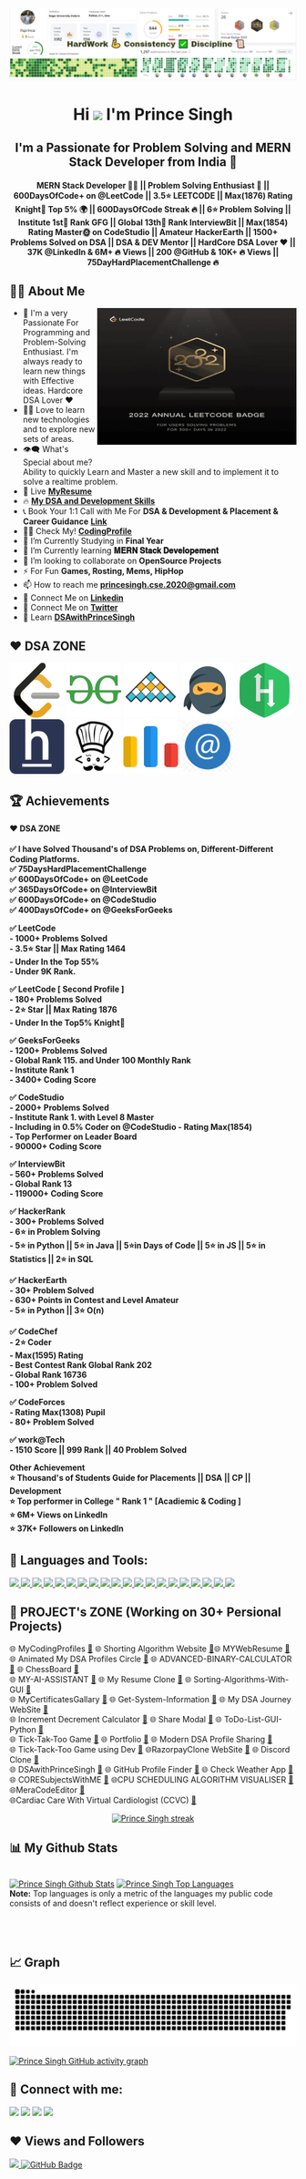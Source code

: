 <img src="lkbn.png">                     

<h1 align="center">Hi <img src="https://raw.githubusercontent.com/MartinHeinz/MartinHeinz/master/wave.gif" width="30px"> I'm <b>Prince Singh</b></h1>
<h2 align="center"><b>I'm a Passionate for Problem Solving and MERN Stack Developer from India 🦁</b></h2>
<h4 align="center"><b>MERN Stack Developer 👨‍💻 || Problem Solving Enthusiast 🧠 || 600DaysOfCode+ on @LeetCode || 3.5⭐ LEETCODE || Max(1876) Rating Knight👑 Top 5% 🌍 || 600DaysOfCode Streak 🔥 || 6⭐ Problem Solving || Institute 1st🥇 Rank GFG || Global 13th🥇 Rank InterviewBit || Max(1854) Rating Master🌞 on CodeStudio || Amateur HackerEarth || 1500+ Problems Solved on DSA || DSA & DEV Mentor || HardCore DSA Lover ❤️ || 37K @LinkedIn & 6M+ 🔥 Views || 200 @GitHub & 10K+ 🔥 Views || 75DayHardPlacementChallenge 🔥</b>
</b></h4> 


<!-- <img align="right" alt="Coding" width="400" src="bn.gif"> -->

## 🙋‍♂️ About Me
<a><img align="right" src="MyLCGoldBedge.gif" width="350" height="240" /></a>
- 🥋 I'm a very Passionate For Programming and Problem-Solving Enthusiast. I'm always ready to learn new things with Effective ideas. Hardcore DSA Lover ❤
- 👨‍💻 Love to learn new technologies and to explore new sets of areas.
- 👁‍🗨 What's Special about me? <br>
Ability to quickly Learn and Master a new skill and to implement it to solve a realtime problem.
- 📔 Live [**MyResume**](https://princesinghhub.github.io/MYWebResume/)
- 🔥 [**My DSA and Development Skills**](https://linktr.ee/itsPrinceSingh)
- 📞 Book Your 1:1 Call with Me For **DSA & Development & Placement & Career Guidance** [**Link**](https://topmate.io/itsprincesingh)
- 👨‍💻 Check My! [**CodingProfile**](https://princesinghhub.github.io/MyCodingProfiles/)
- 🔭 I’m Currently Studying in **Final Year**
- 📘 I’m Currently learning **𝐌𝐄𝐑𝐍 𝐒𝐭𝐚𝐜𝐤 𝐃𝐞𝐯𝐞𝐥𝐨𝐩𝐞𝐦𝐞𝐧𝐭**
- 👯 I’m looking to collaborate on **OpenSource Projects**
- ⚡ For Fun **Games, Rosting, Mems, HipHop**
- 📫 How to reach me **princesingh.cse.2020@gmail.com**
- 🔗 Connect Me on [**Linkedin**](https://www.linkedin.com/in/prince-singh-314a65187/)
- 🔗 Connect Me on [**Twitter**](https://twitter.com/NowPrinceSingh)
- 📖 Learn [**DSAwithPrinceSingh**](https://princesinghhub.github.io/DSAwithPrinceSingh/)


## ❤️ DSA ZONE

<p align="left"> 
<img src="lc.png">
<img src="gfg.png">
<img src="ib.png" height="96px" width="96px">
<img src="cn.png">
<img src="hr.png">
<img src="he.png" height="96px" width="96px"> 
<img src="cc.png" height="96px" width="96px">
<img src="cf.png">
<img src="wk.png" height="96px" width="96px">

</p> 

## 🏆 Achievements

#### ❤️ DSA ZONE 
<b>
✅ I have Solved Thousand's of DSA Problems on, Different-Different Coding Platforms. <br>
✅ 75DaysHardPlacementChallenge <br>
✅ 600DaysOfCode+ on @LeetCode <br>
✅ 365DaysOfCode+ on @InterviewBi𝐭 <br>
✅ 600DaysOfCode+ on @CodeStudio <br>
✅ 400DaysOfCode+ on @GeeksForGeeks <br>

✅  LeetCode <br>
    - 1000+ Problems Solved <br>
    - 3.5⭐ Star || Max Rating 1464 <br>
    - Under In the Top 55% <br>
    - Under 9K Rank. <br>

✅  LeetCode [ Second Profile ]<br>
    - 180+ Problems Solved <br>
    - 2⭐ Star || Max Rating 1876 <br>
    - Under In the Top5% Knight👑<br>

✅  GeeksForGeeks <br>
    - 1200+ Problems Solved <br>
    - Global Rank 115. and Under 100 Monthly Rank <br>
    - Institute Rank 1 <br>
    - 3400+ Coding Score <br>

✅ CodeStudio <br>
    - 2000+ Problems Solved <br>
    - Institute Rank 1. with Level 8 Master <br>
    - Including in 0.5% Coder on @CodeStudio
    - Rating Max(1854) <br>
    - Top Performer on Leader Board <br>
    - 90000+ Coding Score  <br>

✅ InterviewBit <br>
    - 560+ Problems Solved <br>
    - Global Rank 13 <br>
    - 119000+ Coding Score  <br>

✅ HackerRank <br>
    - 300+ Problems Solved <br>
    - 6⭐ in Problem Solving <br>
    - 5⭐ in Python || 5⭐ in Java || 5⭐in Days of Code || 5⭐ in JS || 5⭐ in Statistics || 2⭐ in SQL <br>

✅ HackerEarth <br>
    - 30+ Problem Solved <br>
    - 630+ Points in Contest and Level Amateur <br>
    - 5⭐ in Python || 3⭐ O(n) <br>

✅ CodeChef <br>
    - 2⭐ Coder <br>
    - Max(1595) Rating <br>
    - Best Contest Rank Global Rank 202 <br>
    - Global Rank 16736 <br>
    - 100+ Problem Solved <br>

✅ CodeForces <br>
    - Rating Max(1308) Pupil<br>
    - 80+ Problem Solved <br>

✅ work@Tech <br>
    - 1510 Score || 999 Rank || 40 Problem Solved <br>

Other Achievement  <br>
⭐ Thousand's of Students Guide for Placements || DSA || CP  || Development <br>
⭐ Top performer in College " Rank 1 " [Acadiemic & Coding ] <br>
⭐ 6M+ Views on LinkedIn <br>
⭐ 37K+ Followers on LinkedIn <br>

</b>

## 🚀 Languages and Tools:

<p align="left"> 
    <a href="#"> <img src="https://img.icons8.com/color/96/000000/python--v1.png"/> </a>
    <a href="#"> <img src="https://img.icons8.com/color/96/000000/java-coffee-cup-logo--v1.png"/> </a>
    <a href="#"> <img src="https://img.icons8.com/color/96/000000/html-5--v1.png"/> </a> 
    <a href="#"> <img src="https://img.icons8.com/color/96/000000/css3.png"/> </a> 
    <a href="#"> <img src="https://img.icons8.com/color/96/000000/bootstrap.png"/> </a> 
    <a href="#"> <img src="https://img.icons8.com/color/96/000000/mysql-logo.png"/> </a>
    <a href="#"> <img src="https://img.icons8.com/color/96/000000/git.png"/> </a>
    <a href="#"> <img src="https://img.icons8.com/ios-filled/100/000000/github.png"/> </a> 
    <a href="#"> <img src="https://img.icons8.com/color/96/000000/pycharm.png"/> </a>
    <a href="#"> <img src="https://img.icons8.com/color/96/000000/intellij-idea.png"/> </a>
    <a href="#"> <img src="https://img.icons8.com/color/96/000000/visual-studio--v2.png"/> </a>
    <a href="#"> <img src="https://img.icons8.com/color/96/000000/linux--v1.png"/> </a> 
    <a href="#"> <img src="https://img.icons8.com/color/96/windows-10.png"/> </a>
    <a href="#"> <img src="https://img.icons8.com/ios-filled/100/000000/django.png"/> </a> 
    <a href="#"> <img src="https://img.icons8.com/color/96/000000/c-sharp-logo-2.png"/> </a>
    <a href="#"> <img src="https://img.icons8.com/color/96/000000/adobe-photoshop--v1.png"/> </a>   
    <a href="#"> <img src="https://img.icons8.com/color/96/mongodb.png"/> </a>  
    <a href="#"> <img src="https://img.icons8.com/ios/96/express-js.png"/> </a>  
    <a href="#"> <img src="https://img.icons8.com/officel/96/react.png"/> </a> 
    <a href="#"> <img src="https://img.icons8.com/fluency/96/node-js.png"/> </a>
</p>


## 📝 PROJECT's ZONE (Working on 30+ Persional Projects)

🌐  MyCodingProfiles [**🔗**](https://github.com/PrinceSinghhub/MyCodingProfiles) 🌐 Shorting Algorithm Website [**🔗**](https://sortingalgorithmswebsite.netlify.app/)🌐  MYWebResume [**🔗**](https://github.com/PrinceSinghhub/MYWebResume)  <br> 
🌐 Animated My DSA Profiles Circle [**🔗**](https://mydsacircle.netlify.app/) 🌐  ADVANCED-BINARY-CALCULATOR [**🔗**](https://github.com/PrinceSinghhub/ADVANCED-BINARY-CALCULATOR) 🌐 ChessBoard [**🔗**](https://mychessbord.netlify.app/) <br>
🌐  MY-AI-ASSISTANT [**🔗**](https://github.com/PrinceSinghhub/MY-AI-ASSISTANT) 🌐 My Resume Clone [**🔗**](https://princesinghresume.netlify.app/)
🌐  Sorting-Algorithms-With-GUI [**🔗**](https://github.com/PrinceSinghhub/Sorting-Algorithms-With-GUI) <br>
🌐  MyCertificatesGallary [**🔗**](https://mycertificatesgallary.netlify.app/)
🌐  Get-System-Information [**🔗**](https://github.com/PrinceSinghhub/Get-System-Information) 🌐 My DSA Journey WebSite  [**🔗**](https://dsajourneyofprincesingh.netlify.app/) <br>
🌐 Increment Decrement Calculator [**🔗**](https://incrementdecrementoperator.netlify.app/) 🌐 Share Modal [**🔗**](https://dsamodal.netlify.app/) 🌐 ToDo-List-GUI-Python [**🔗**](https://github.com/PrinceSinghhub/ToDo-List-GUI-Python) <br>
🌐 Tick-Tak-Too Game [**🔗**](https://github.com/PrinceSinghhub/Tick-Tak-Too-Game) 🌐 Portfolio [**🔗**](https://portfolioofprince.netlify.app/) 🌐 Modern DSA Profile Sharing [**🔗**](https://moderndsaprofilesharingpage.netlify.app/) <br> 🌐 Tick-Tack-Too Game using Dev [**🔗**](https://ticktacktoogame.netlify.app/) 🌐RazorpayClone WebSite [**🔗**](https://github.com/PrinceSinghhub/RazorpayClone-WebSite) 🌐 Discord Clone [**🔗**](https://github.com/PrinceSinghhub/Discord-Clone) <br> 🌐 DSAwithPrinceSingh [**🔗**](https://princesinghhub.github.io/DSAwithPrinceSingh/) 🌐 GitHub Profile Finder [**🔗**](https://check-your-github.netlify.app/)
🌐 Check Weather App [**🔗**](https://check-today-weather.netlify.app/)<br> 
🌐 CORESubjectsWithME [**🔗**](https://princesinghhub.github.io/CoreSubjectsWithMe/) 🌐CPU SCHEDULING ALGORITHM VISUALISER [**🔗**](https://github.com/PrinceSinghhub/CPU-SCHEDULING-ALGORITHM-VISUALISER) 🌐MeraCodeEditor [**🔗**](https://github.com/PrinceSinghhub/MeraCodeEditor)<br> 
🌐Cardiac Care With Virtual Cardiologist (CCVC) [**🔗**](https://github.com/PrinceSinghhub/Cardiac-Care-With-Virtual-Cardiologist-CCVC)

<p align="center">
    <a href="https://https://github.com/PrinceSinghhub/github-readme-streak-stats">
        <img title="🔥 Get streak stats for your profile at git.io/streak-stats" alt="Prince Singh streak" src="https://github-readme-streak-stats.herokuapp.com/?user=PrinceSinghhub&theme=black-ice&hide_border=true&stroke=0000&background=060A0CD0"/>
    </a>
</p>
 
## 📊 My Github Stats

   <br/>
<a href="https://github.com/PrinceSinghhub/github-readme-stats"><img alt="Prince Singh Github Stats" src="https://github-readme-stats.vercel.app/api?username=PrinceSinghhub&show_icons=true&count_private=true&theme=react&hide_border=true&bg_color=0D1117" /></a>
  <a href="https://github.com/PrinceSinghhub/github-readme-stats"><img alt="Prince Singh Top Languages" src="https://github-readme-stats.vercel.app/api/top-langs/?username=PrinceSinghhub&langs_count=8&count_private=true&layout=compact&theme=react&hide_border=true&bg_color=0D1117" /></a>
  <br/>
  <b>Note:</b> Top languages is only a metric of the languages my public code consists of and doesn't reflect experience or skill level.

<br/>
<br/>



<br/>
<br/>

## 📈 Graph
<p align="center">
   <img src="https://github.com/killshotxd/svgIcons/blob/main/github-contribution-grid-snake.svg" alt="snake">
</p>


[![Prince Singh GitHub activity graph](https://github-readme-activity-graph.cyclic.app/graph?username=PrinceSinghHub&theme=github-compact)](https://github.com/PrinceSinghHub/github-readme-activity-graph)

## 📧 Connect with me:
<p align="left">

<a href = "https://www.linkedin.com/in/prince-singh-314a65187/" target="_main"><img src="https://img.icons8.com/fluent/48/000000/linkedin.png"/></a>
<a href = "#"><img src="https://img.icons8.com/fluent/48/000000/twitter.png"/></a>
<a href = "#"><img src="https://img.icons8.com/fluent/48/000000/instagram-new.png"/></a>
<a href = "#"><img src="https://img.icons8.com/color/48/000000/youtube-play.png"/></a>

</p>

## ❤ Views and Followers
<a href="https://github.com/Meghna-DAS/github-profile-views-counter">
    <img src="https://komarev.com/ghpvc/?username=PrinceSinghhub">
</a>
<a href="https://github.com/PrinceSinghhub?tab=followers"><img src="https://img.shields.io/github/followers/PrinceSinghhub?label=Followers&style=social" alt="GitHub Badge"></a>
